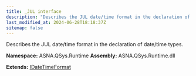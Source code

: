 ```yaml
---
title: _JUL interface
description: "Describes the JUL date/time format in the declaration of date/time types. "
last_modified_at: 2024-06-28T18:18:37Z
sitemap: false
---
```


Describes the JUL date/time format in the declaration of date/time types.

**Namespace:** ASNA.QSys.Runtime
**Assembly:** ASNA.QSys.Runtime.dll

**Extends:** [IDateTimeFormat](/reference/runtime/qsys-runtime/i-date-time-format.html)
<br>
<br>
